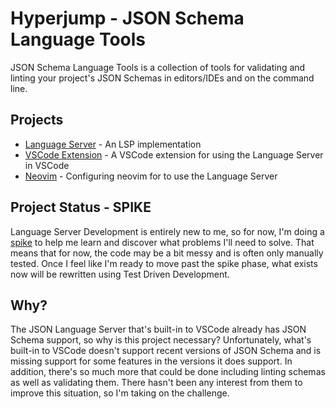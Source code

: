 # Hyperjump - JSON Schema Language Tools

JSON Schema Language Tools is a collection of tools for validating and linting
your project's JSON Schemas in editors/IDEs and on the command line.

## Projects

* [Language Server](./language-server) - An LSP implementation 
* [VSCode Extension](./vscode) - A VSCode extension for using the Language
  Server in VSCode
* [Neovim](./neovim) - Configuring neovim for to use the Language Server

## Project Status - SPIKE

Language Server Development is entirely new to me, so for now, I'm doing a
[spike](https://en.wikipedia.org/wiki/Spike_(software_development)) to help
me learn and discover what problems I'll need to solve. That means that for now,
the code may be a bit messy and is often only manually tested. Once I feel like
I'm ready to move past the spike phase, what exists now will be rewritten using
Test Driven Development.

## Why?

The JSON Language Server that's built-in to VSCode already has JSON Schema
support, so why is this project necessary? Unfortunately, what's built-in to
VSCode doesn't support recent versions of JSON Schema and is missing support for
some features in the versions it does support. In addition, there's so much more
that could be done including linting schemas as well as validating them. There
hasn't been any interest from them to improve this situation, so I'm taking on
the challenge.
